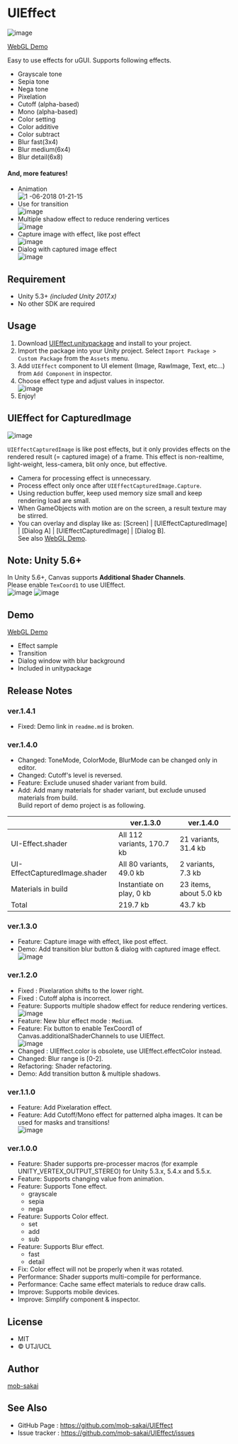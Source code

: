 UIEffect
===

![image](https://user-images.githubusercontent.com/12690315/34617503-054e958e-f27f-11e7-89d5-9cced222883a.png)

[WebGL Demo](https://developer.cloud.unity3d.com/share/WyQetw3p-X/webgl/)

Easy to use effects for uGUI. Supports following effects.

* Grayscale tone
* Sepia tone
* Nega tone
* Pixelation
* Cutoff (alpha-based)
* Mono (alpha-based)
* Color setting
* Color additive
* Color subtract
* Blur fast(3x4)
* Blur medium(6x4)
* Blur detail(6x8)


#### And, more features!

* Animation  
![1 -06-2018 01-21-15](https://user-images.githubusercontent.com/12690315/34617750-cf2c9464-f27f-11e7-8ee9-e6be3b209943.gif)
* Use for transition  
![image](https://user-images.githubusercontent.com/12690315/34618554-71a32e40-f282-11e7-8b78-6948c50c6b58.gif)
* Multiple shadow effect to reduce rendering vertices  
![image](https://user-images.githubusercontent.com/12690315/34552373-600fdab2-f164-11e7-8565-21c15af92a93.png)
* Capture image with effect, like post effect  
![image](https://user-images.githubusercontent.com/12690315/34619147-868cb36a-f284-11e7-8122-b924ff09077f.gif)
* Dialog with captured image effect  
![image](https://user-images.githubusercontent.com/12690315/34619468-97e3c134-f285-11e7-90b2-3a75bde13911.gif)




## Requirement

* Unity 5.3+ *(included Unity 2017.x)*
* No other SDK are required




## Usage

1. Download [UIEffect.unitypackage](https://github.com/mob-sakai/UIEffect/raw/master/UIEffect.unitypackage) and install to your project.
1. Import the package into your Unity project. Select `Import Package > Custom Package` from the `Assets` menu.
1. Add `UIEffect` component to UI element (Image, RawImage, Text, etc...) from `Add Component` in inspector.
1. Choose effect type and adjust values in inspector.  
![image](https://user-images.githubusercontent.com/12690315/34595809-3838dc54-f21e-11e7-858b-72821dca8b44.png)
1. Enjoy!




## UIEffect for CapturedImage

![image](https://user-images.githubusercontent.com/12690315/34619147-868cb36a-f284-11e7-8122-b924ff09077f.gif)

`UIEffectCapturedImage` is like post effects, but it only provides effects on the rendered result (= captured image) of a frame.
This effect is non-realtime, light-weight, less-camera, blit only once, but effective.

* Camera for processing effect is unnecessary.
* Process effect only once after `UIEffectCapturedImage.Capture`.
* Using reduction buffer, keep used memory size small and keep rendering load are small.
* When GameObjects with motion are on the screen, a result texture may be stirred.
* You can overlay and display like as: [Screen] | [UIEffectCapturedImage] | [Dialog A] | [UIEffectCapturedImage] | [Dialog B].  
See also [WebGL Demo](https://developer.cloud.unity3d.com/share/WyQetw3p-X/webgl/).




## Note: Unity 5.6+

In Unity 5.6+, Canvas supports **Additional Shader Channels**.  
Please enable `TexCoord1` to use UIEffect.  
![image](https://user-images.githubusercontent.com/12690315/28405830-f4f261e8-6d68-11e7-9faf-7e5442062f59.png)
![image](https://user-images.githubusercontent.com/12690315/34560894-191b6cda-f18b-11e7-9de2-9a9d13f72ccd.png)




## Demo

[WebGL Demo](https://developer.cloud.unity3d.com/share/WyQetw3p-X/webgl/)

* Effect sample
* Transition
* Dialog window with blur background
* Included in unitypackage




## Release Notes

### ver.1.4.1

* Fixed: Demo link in `readme.md` is broken.

### ver.1.4.0

* Changed: ToneMode, ColorMode, BlurMode can be changed only in editor.
* Changed: Cutoff's level is reversed.
* Feature: Exclude unused shader variant from build.
* Add: Add many materials for shader variant, but exclude unused materials from build.  
Build report of demo project is as following.

|  | ver.1.3.0 | ver.1.4.0 |
|--|-----------|-----------|
| UI-Effect.shader | All 112 variants, 170.7 kb | 21 variants, 31.4 kb |
| UI-EffectCapturedImage.shader | All 80 variants, 49.0 kb | 2 variants, 7.3 kb |
| Materials in build | Instantiate on play, 0 kb | 23 items, about 5.0 kb |
| Total | 219.7 kb | 43.7 kb |


### ver.1.3.0

* Feature: Capture image with effect, like post effect.
* Demo: Add transition blur button & dialog with captured image effect.  
![image](https://user-images.githubusercontent.com/12690315/34619468-97e3c134-f285-11e7-90b2-3a75bde13911.gif)


### ver.1.2.0

* Fixed : Pixelaration shifts to the lower right.
* Fixed : Cutoff alpha is incorrect.
* Feature: Supports multiple shadow effect for reduce rendering vertices.  
![image](https://user-images.githubusercontent.com/12690315/34552373-600fdab2-f164-11e7-8565-21c15af92a93.png)
* Feature: New blur effect mode : `Medium`.
* Feature: Fix button to enable TexCoord1 of Canvas.additionalShaderChannels to use UIEffect.  
![image](https://user-images.githubusercontent.com/12690315/34560894-191b6cda-f18b-11e7-9de2-9a9d13f72ccd.png)
* Changed : UIEffect.color is obsolete, use UIEffect.effectColor instead.
* Changed: Blur range is [0-2].
* Refactoring: Shader refactoring.
* Demo: Add transition button & multiple shadows.


### ver.1.1.0

* Feature: Add Pixelaration effect.
* Feature: Add Cutoff/Mono effect for patterned alpha images. It can be used for masks and transitions!  
![image](https://user-images.githubusercontent.com/12690315/34618554-71a32e40-f282-11e7-8b78-6948c50c6b58.gif)


### ver.1.0.0

* Feature: Shader supports pre-processer macros (for example UNITY_VERTEX_OUTPUT_STEREO) for Unity 5.3.x, 5.4.x and 5.5.x.
* Feature: Supports changing value from animation.
* Feature: Supports Tone effect.
    * grayscale
    * sepia
    * nega
* Feature: Supports Color effect.
    * set
    * add
    * sub
* Feature: Supports Blur effect.
    * fast
    * detail
* Fix: Color effect will not be properly when it was rotated.
* Performance: Shader supports multi-compile for performance.
* Performance: Cache same effect materials to reduce draw calls.
* Improve: Supports mobile devices.
* Improve: Simplify component & inspector.




## License

* MIT
* © UTJ/UCL




## Author

[mob-sakai](https://github.com/mob-sakai)




## See Also

* GitHub Page : https://github.com/mob-sakai/UIEffect
* Issue tracker : https://github.com/mob-sakai/UIEffect/issues
